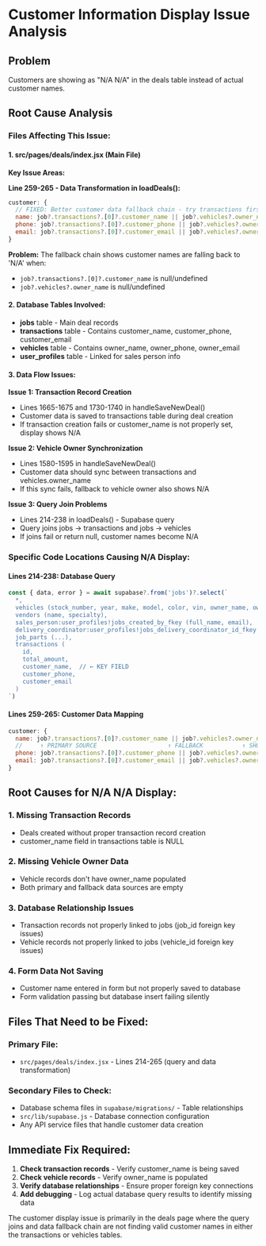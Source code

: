 # Customer Information Display Issue Analysis

## Problem
Customers are showing as "N/A N/A" in the deals table instead of actual customer names.

## Root Cause Analysis

### Files Affecting This Issue:

#### 1. **src/pages/deals/index.jsx** (Main File)
**Key Issue Areas:**

**Line 259-265 - Data Transformation in loadDeals():**
```javascript
customer: {
  // FIXED: Better customer data fallback chain - try transactions first, then vehicle owner
  name: job?.transactions?.[0]?.customer_name || job?.vehicles?.owner_name || 'N/A',
  phone: job?.transactions?.[0]?.customer_phone || job?.vehicles?.owner_phone || 'N/A',
  email: job?.transactions?.[0]?.customer_email || job?.vehicles?.owner_email || 'N/A'
}
```

**Problem:** The fallback chain shows customer names are falling back to 'N/A' when:
- `job?.transactions?.[0]?.customer_name` is null/undefined
- `job?.vehicles?.owner_name` is null/undefined

#### 2. **Database Tables Involved:**
- **jobs** table - Main deal records
- **transactions** table - Contains customer_name, customer_phone, customer_email
- **vehicles** table - Contains owner_name, owner_phone, owner_email
- **user_profiles** table - Linked for sales person info

#### 3. **Data Flow Issues:**

**Issue 1: Transaction Record Creation**
- Lines 1665-1675 and 1730-1740 in handleSaveNewDeal()
- Customer data is saved to transactions table during deal creation
- If transaction creation fails or customer_name is not properly set, display shows N/A

**Issue 2: Vehicle Owner Synchronization** 
- Lines 1580-1595 in handleSaveNewDeal()
- Customer data should sync between transactions and vehicles.owner_name
- If this sync fails, fallback to vehicle owner also shows N/A

**Issue 3: Query Join Problems**
- Lines 214-238 in loadDeals() - Supabase query
- Query joins jobs → transactions and jobs → vehicles
- If joins fail or return null, customer names become N/A

### Specific Code Locations Causing N/A Display:

#### **Lines 214-238: Database Query**
```javascript
const { data, error } = await supabase?.from('jobs')?.select(`
  *,
  vehicles (stock_number, year, make, model, color, vin, owner_name, owner_phone, owner_email),
  vendors (name, specialty),
  sales_person:user_profiles!jobs_created_by_fkey (full_name, email),
  delivery_coordinator:user_profiles!jobs_delivery_coordinator_id_fkey (full_name, email),
  job_parts (...),
  transactions (
    id,
    total_amount,
    customer_name,  // ← KEY FIELD
    customer_phone,
    customer_email
  )
`)
```

#### **Lines 259-265: Customer Data Mapping**
```javascript
customer: {
  name: job?.transactions?.[0]?.customer_name || job?.vehicles?.owner_name || 'N/A',
  //     ↑ PRIMARY SOURCE                    ↑ FALLBACK           ↑ SHOWS WHEN BOTH FAIL
  phone: job?.transactions?.[0]?.customer_phone || job?.vehicles?.owner_phone || 'N/A',
  email: job?.transactions?.[0]?.customer_email || job?.vehicles?.owner_email || 'N/A'
}
```

## Root Causes for N/A N/A Display:

### 1. **Missing Transaction Records**
- Deals created without proper transaction record creation
- customer_name field in transactions table is NULL

### 2. **Missing Vehicle Owner Data** 
- Vehicle records don't have owner_name populated
- Both primary and fallback data sources are empty

### 3. **Database Relationship Issues**
- Transaction records not properly linked to jobs (job_id foreign key issues)
- Vehicle records not properly linked to jobs (vehicle_id foreign key issues)

### 4. **Form Data Not Saving**
- Customer name entered in form but not properly saved to database
- Form validation passing but database insert failing silently

## Files That Need to be Fixed:

### **Primary File:**
- `src/pages/deals/index.jsx` - Lines 214-265 (query and data transformation)

### **Secondary Files to Check:**
- Database schema files in `supabase/migrations/` - Table relationships
- `src/lib/supabase.js` - Database connection configuration
- Any API service files that handle customer data creation

## Immediate Fix Required:

1. **Check transaction records** - Verify customer_name is being saved
2. **Check vehicle records** - Verify owner_name is populated
3. **Verify database relationships** - Ensure proper foreign key connections
4. **Add debugging** - Log actual database query results to identify missing data

The customer display issue is primarily in the deals page where the query joins and data fallback chain are not finding valid customer names in either the transactions or vehicles tables.
